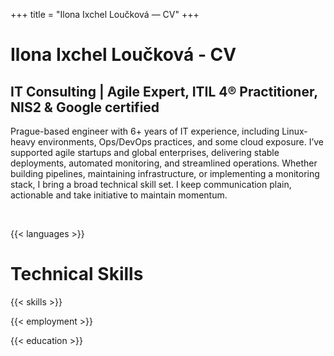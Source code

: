 +++
title = "Ilona Ixchel Loučková — CV"
+++

<h1 class="intro-title">Ilona Ixchel Loučková - CV</h1>

<h2 class="intro-subtitle">IT Consulting | Agile Expert, ITIL 4® Practitioner, NIS2 & Google certified</h2>

Prague-based engineer with 6+ years of IT experience, including Linux-heavy environments, Ops/DevOps practices, and some cloud exposure. I’ve supported agile startups and global enterprises, delivering stable deployments, automated monitoring, and streamlined operations. Whether building pipelines, maintaining infrastructure, or implementing a monitoring stack, I bring a broad technical skill set. I keep communication plain, actionable and take initiative to maintain momentum.

&nbsp;

{{< languages >}}
<h1 id="skills" class="intro-title">Technical Skills</h1>

{{< skills >}}
&nbsp;

{{< employment >}}

{{< education >}}